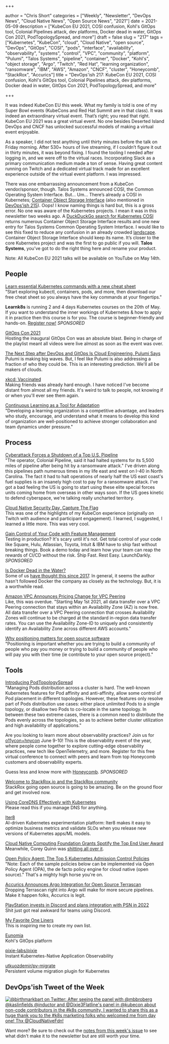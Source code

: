 +++

author = "Chris Short"
categories = ["Weekly", "Newsletter", "DevOps News", "Cloud Native News", "Open Source News", "2021"]
date = 2021-05-09
description = ["KubeCon EU 2021, COSI confusion, Kohl's GitOps tool, Colonial Pipelines attack, dev platforms, Docker dead in water, GitOps Con 2021, PodTopologySpread, and more"]
draft = false
slug = "217"
tags = ["Kubernetes", "KubeCon", "cloud", "Cloud Native", "open source", "DevOps", "GitOps", "COSI", "pods", "interface", "availability", "observability", "systems", "control", "VPC", "community", "platform", "Pulumi", "Talos Systems", "pipeline", "container", "Docker", "Kohl's", "object storage", "Argo", "Twitch", "Red Hat", "learning organization", "ransomware", "IBM", "AWS", "Amazon", "CNCF", "cluster", "Honeycomb", "StackRox", "Accurics"]
title = "DevOps'ish 217: KubeCon EU 2021, COSI confusion, Kohl's GitOps tool, Colonial Pipelines attack, dev platforms, Docker dead in water, GitOps Con 2021, PodTopologySpread, and more"

+++

It was indeed KubeCon EU this week. What my family is told is one of my Super Bowl events (KubeCons and Red Hat Summit are in that class). It was indeed an extraordinary virtual event. That’s right; you read that right. KubeCon EU 2021 was a great virtual event. No one besides Deserted Island DevOps and CNCF has unlocked successful models of making a virtual event enjoyable.

As a speaker, I did not test anything until thirty minutes before the talk on Friday morning. After 530+ hours of live streaming, if I couldn’t figure it out in thirty minutes, it was beyond fixing. I found the tooling I needed after logging in, and we were off to the virtual races. Incorporating Slack as a primary communication medium made a ton of sense. Having great content running on Twitch and a dedicated virtual track made for an excellent experience outside of the virtual event platform. I was impressed.

There was one embarrassing announcement from a KubeCon vendor/sponsor, though. Talos Systems announced COSI, the Common Operating System Interface. But… Um… There’s already a COSI in Kubernetes; [Container Object Storage Interface](https://github.com/kubernetes/enhancements/tree/master/keps/sig-storage/1979-object-storage-support) (also mentioned in [DevOps'ish 215](https://devopsish.com/215/)). Oops! I know naming things is hard but, this is a gross error. No one was aware of the Kubernetes projects. I mean it was in this newsletter two weeks ago. A [DuckDuckGo search for Kubernetes COSI](https://duckduckgo.com/?q=Kubernetes+COSI) returns numerous Container Object Storage Interface results and one new entry for Talos Systems Common Operating System Interface. I would like to see this fixed to reduce any confusion in an already crowded [landscape](https://l.cncf.io/). Container Object Storage Interface should keep its name. It’s closer to the core Kubernetes project and was the first to go public if you will. **Talos Systems**, you’ve got to do the right thing here and rename your product.

Note: All KubeCon EU 2021 talks will be available on YouTube on May 14th.

## People

[Learn essential Kubernetes commands with a new cheat sheet](https://opensource.com/article/21/5/kubernetes-cheat-sheet)  
"Start exploring kubectl, containers, pods, and more, then download our free cheat sheet so you always have the key commands at your fingertips."

**Learnk8s** is running 2 and 4 days Kubernetes courses on the 20th of May. If you want to understand the inner workings of Kubernetes & how to apply it in practice then this course is for you. The course is beginner-friendly and hands-on. [Register now!](https://learnk8s.io/online-advanced-may-2021) *SPONSORED*

[GitOps Con 2021](https://www.youtube.com/playlist?list=PLXOML2VBdIo7xEp8Bo9kFB-d6tTlHK5Fk)  
Hosting the inaugural GitOps Con was an absolute blast. Being in charge of the playlist meant all videos were live almost as soon as the event was over.

[The Next Step after DevOps and GitOps Is Cloud Engineering, Pulumi Says](https://thenewstack.io/the-next-step-after-devops-and-gitops-is-cloud-engineering-pulumi-says/)  
Pulumi is making big waves. But, I feel like Pulumi is also addressing a fraction of who they could be. This is an interesting prediction. We'll all be makers of clouds.

[xkcd: Vaccinated](https://xkcd.com/2460/)  
Making friends was already hard enough. I have noticed I've become distant from almost all my friends. It's weird to talk to people, not knowing if or when you'll ever see them again.

[Continuous Learning as a Tool for Adaptation](https://www.infoq.com/articles/series-enhancing-resilience-5/)  
"Developing a learning organization is a competitive advantage, and leaders who study, encourage, and understand what it means to develop this kind of organization are well-positioned to achieve stronger collaboration and team dynamics under pressure."

## Process

[Cyberattack Forces a Shutdown of a Top U.S. Pipeline](https://www.nytimes.com/2021/05/08/us/cyberattack-colonial-pipeline.html)  
"The operator, Colonial Pipeline, said it had halted systems for its 5,500 miles of pipeline after being hit by a ransomware attack." I've driven along this pipelines path numerous times in my life east and west on I-40 in North Carolina. The fact it had to halt operations of nearly half the US east coast's fuel supplies is an insanely high cost to pay for a ransomware attack. I've got a bad feeling the US is going to start using these elite special forces units coming home from overseas in other ways soon. If the US goes kinetic to defend cyberspace, we're talking really uncharted territory.

[Cloud Native Security Day, Capture The Flag](https://www.youtube.com/watch?v=bFyYaECAPpo)  
This was one of the highlights of my KubeCon experience (originally on Twitch with audience and participant engagement). I learned, I suggested, I learned a little more. This was very cool.

[Gain Control of Your Code with Feature Management](https://learn.launchdarkly.com/demo/?utm_source=devopsish&utm_medium=news_pod&utm_campaign=21q1-newsletter)  
Testing in production?  It's scary until it's not. Get total control of your code like Square, Hulu, Atlassian, Toyota, Intuit & IBM have  to ship fast without breaking things.  Book a demo today and learn how your team can reap the rewards of CI/CD without the risk.
Ship Fast. Rest Easy. LaunchDarkly. *SPONSORED*

[Is Docker Dead in the Water?](https://www.simplethread.com/is-docker-dead-in-the-water/)  
Some of us [have thought this since 2017](https://chrisshort.net/docker-inc-is-dead/). In general, it seems the author hasn't followed Docker the company as closely as the technology. But, it is a worthwhile read.

[Amazon VPC Announces Pricing Change for VPC Peering](https://aws.amazon.com/about-aws/whats-new/2021/05/amazon-vpc-announces-pricing-change-for-vpc-peering/)  
Like, this was overdue. "Starting May 1st 2021, all data transfer over a VPC Peering connection that stays within an Availability Zone (AZ) is now free. All data transfer over a VPC Peering connection that crosses Availability Zones will continue to be charged at the standard in-region data transfer rates. You can use the Availability Zone-ID to uniquely and consistently identify an Availability Zone across different AWS accounts."

[Why positioning matters for open source software](https://www.emilyomier.com/blog/why-positioning-matters-for-open-source-software)  
"Positioning is important whether you are trying to build a community of people who pay you money or trying to build a community of people who will pay you with their time (ie contribute to your open source project)."

## Tools

[Introducing PodTopologySpread](https://kubernetes.io/blog/2020/05/introducing-podtopologyspread/)  
"Managing Pods distribution across a cluster is hard. The well-known Kubernetes features for Pod affinity and anti-affinity, allow some control of Pod placement in different topologies. However, these features only resolve part of Pods distribution use cases: either place unlimited Pods to a single topology, or disallow two Pods to co-locate in the same topology. In between these two extreme cases, there is a common need to distribute the Pods evenly across the topologies, so as to achieve better cluster utilization and high availability of applications."

Are you looking to learn more about observability practices? Join us for [o11ycon+hnycon](https://o11ycon-hnycon.io/?utm_source=devopsish&utm_medium=newsletter&utm_campaign=ad&utm_keyword&utm_content=devopsish&utm_adgroup) June 9-10! This is the observability event of the year, where people come together to explore cutting-edge observability practices, new tech like OpenTelemetry, and more. Register for this free virtual conference to connect with peers and learn from top Honeycomb customers and observability experts.

Guess less and know more with [Honeycomb](https://www.honeycomb.io/?utm_source=devopsish&utm_medium=newsletter&utm_campaign=ad&utm_content=honeycomb-homepage-devopish). *SPONSORED*

[Welcome to StackRox.io and the StackRox community](https://www.stackrox.io/blog/welcome-to-stackrox-io-and-the-stackrox-community/)  
StackRox going open source is going to be amazing. Be on the ground floor and get involved now.

[Using CoreDNS Effectively with Kubernetes](https://www.infracloud.io/blogs/using-coredns-effectively-kubernetes/)  
Please read this if you manage DNS for anything.

[Iter8](https://iter8.tools/)  
AI-driven Kubernetes experimentation platform: Iter8 makes it easy to optimize business metrics and validate SLOs when you release new versions of Kubernetes apps/ML models.

[Cloud Native Computing Foundation Grants Spotify the Top End User Award](https://www.cncf.io/announcements/2021/05/05/cloud-native-computing-foundation-grants-spotify-the-top-end-user-award/)  
Meanwhile, Corey Quinn was [shitting all over it](https://www.lastweekinaws.com/blog/developer-portals-are-an-anti-pattern/).

[Open Policy Agent: The Top 5 Kubernetes Admission Control Policies](https://blog.styra.com/blog/open-policy-agent-the-top-5-kubernetes-admission-control-policies)  
"Note: Each of the sample policies below can be implemented via Open Policy Agent (OPA), the de facto policy engine for cloud native (open source)." That's a mighty high horse you're on.

[Accurics Announces Argo Integration for Open Source Terrascan](https://www.devopsdigest.com/accurics-announces-argo-integration-for-open-source-terrascan)  
Dropping Terrascan right into Argo will make for more secure pipelines. Make it happen folks, Accurics is legit.

[PlayStation invests in Discord and plans integration with PSN in 2022](https://venturebeat.com/2021/05/03/playstation-invests-in-discord-and-plans-integrating-with-psn-in-2022/)  
Shit just got real awkward for teams using Discord.

[My Favorite One Liners](https://muhammadraza.me/2021/Oneliners/)  
This is inspiring me to create my own list.

[Eunomia](https://operatorhub.io/operator/eunomia)  
Kohl's GitOps platform

[pixie-labs/pixie](https://github.com/pixie-labs/pixie)  
Instant Kubernetes-Native Application Observability

[utkuozdemir/pv-migrate](https://github.com/utkuozdemir/pv-migrate)  
Persistent volume migration plugin for Kubernetes


## DevOps'ish Tweet of the Week

[![@birthmarkbart on Twitter: After seeing the panel with @mbbroberg @kaslinfields @_inductor_ and @Dixie3Flatline's panel in @kubecon about non-code contributors in the #k8s community, I wanted to share this as a huge thank you to the #k8s marketing folks who welcomed me from day one! Thx @CloudNativeFdn!](https://shortcdn.com/devopsish/217-devopsish-tweet-of-the-week.png)](https://twitter.com/birthmarkbart/status/1389960932395294725)

Want more? Be sure to check out the [notes from this week's issue](https://github.com/chris-short/devopsish.com/blob/main/content/post/217/notes.md) to see what didn't make it to the newsletter but are still worth your time.
